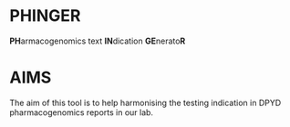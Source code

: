 # PHINGER
<b>PH</b>armacogenomics text <b>IN</b>dication <b>GE</b>nerato<b>R</b>

# AIMS #
The aim of this tool is to help harmonising the testing indication in DPYD pharmacogenomics reports in our lab.
